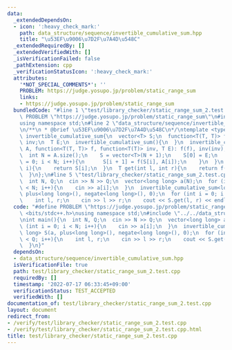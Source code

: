 ```yaml
---
data:
  _extendedDependsOn:
  - icon: ':heavy_check_mark:'
    path: data_structure/sequence/invertible_cumulative_sum.hpp
    title: "\u53EF\u9006\u7D2F\u7A4D\u548C"
  _extendedRequiredBy: []
  _extendedVerifiedWith: []
  _isVerificationFailed: false
  _pathExtension: cpp
  _verificationStatusIcon: ':heavy_check_mark:'
  attributes:
    '*NOT_SPECIAL_COMMENTS*': ''
    PROBLEM: https://judge.yosupo.jp/problem/static_range_sum
    links:
    - https://judge.yosupo.jp/problem/static_range_sum
  bundledCode: "#line 1 \"test/library_checker/static_range_sum_2.test.cpp\"\n#define\
    \ PROBLEM \"https://judge.yosupo.jp/problem/static_range_sum\"\n#include <bits/stdc++.h>\n\
    using namespace std;\n#line 2 \"data_structure/sequence/invertible_cumulative_sum.hpp\"\
    \n/**\n * @brief \u53EF\u9006\u7D2F\u7A4D\u548C\n*/\ntemplate <typename T>\nstruct\
    \ invertible_cumulative_sum{\n  vector<T> S;\n  function<T(T, T)> f;\n  function<T(T)>\
    \ inv;\n  T E;\n  invertible_cumulative_sum(){\n  }\n  invertible_cumulative_sum(vector<T>\
    \ A, function<T(T, T)> f, function<T(T)> inv, T E): f(f), inv(inv), E(E){\n  \
    \  int N = A.size();\n    S = vector<T>(N + 1);\n    S[0] = E;\n    for (int i\
    \ = 0; i < N; i++){\n      S[i + 1] = f(S[i], A[i]);\n    }\n  }\n  T get(int\
    \ i){\n    return S[i];\n  }\n  T get(int l, int r){\n    return f(S[r], inv(S[l]));\n\
    \  }\n};\n#line 5 \"test/library_checker/static_range_sum_2.test.cpp\"\nint main(){\n\
    \  int N, Q;\n  cin >> N >> Q;\n  vector<long long> a(N);\n  for (int i = 0; i\
    \ < N; i++){\n    cin >> a[i];\n  }\n  invertible_cumulative_sum<long long> S(a,\
    \ plus<long long>(), negate<long long>(), 0);\n  for (int i = 0; i < Q; i++){\n\
    \    int l, r;\n    cin >> l >> r;\n    cout << S.get(l, r) << endl;\n  }\n}\n"
  code: "#define PROBLEM \"https://judge.yosupo.jp/problem/static_range_sum\"\n#include\
    \ <bits/stdc++.h>\nusing namespace std;\n#include \"../../data_structure/sequence/invertible_cumulative_sum.hpp\"\
    \nint main(){\n  int N, Q;\n  cin >> N >> Q;\n  vector<long long> a(N);\n  for\
    \ (int i = 0; i < N; i++){\n    cin >> a[i];\n  }\n  invertible_cumulative_sum<long\
    \ long> S(a, plus<long long>(), negate<long long>(), 0);\n  for (int i = 0; i\
    \ < Q; i++){\n    int l, r;\n    cin >> l >> r;\n    cout << S.get(l, r) << endl;\n\
    \  }\n}"
  dependsOn:
  - data_structure/sequence/invertible_cumulative_sum.hpp
  isVerificationFile: true
  path: test/library_checker/static_range_sum_2.test.cpp
  requiredBy: []
  timestamp: '2022-07-17 06:33:45+09:00'
  verificationStatus: TEST_ACCEPTED
  verifiedWith: []
documentation_of: test/library_checker/static_range_sum_2.test.cpp
layout: document
redirect_from:
- /verify/test/library_checker/static_range_sum_2.test.cpp
- /verify/test/library_checker/static_range_sum_2.test.cpp.html
title: test/library_checker/static_range_sum_2.test.cpp
---
```

